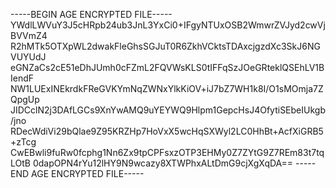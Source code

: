 -----BEGIN AGE ENCRYPTED FILE-----
YWdlLWVuY3J5cHRpb24ub3JnL3YxCi0+IFgyNTUxOSB2WmwrZVJyd2cwVjBVVmZ4
R2hMTk5OTXpWL2dwakFleGhsSGJuT0R6ZkhVCktsTDAxcjgzdXc3SkJ6NGVUYUdJ
eGNZaCs2cE51eDhJUmh0cFZmL2FQVWsKLS0tIFFqSzJOeGRteklQSEhLV1BIendF
NW1LUExINEkrdkFReGVKYmNqZWNxYlkKiOV+iJ7bZ7WH1k8I/O1sMOmja7ZQpgUp
JIDCclN2j3DAfLGCs9XnYwAMQ9uYEYWQ9Hlpm1GepcHsJ4OfytiSEbeIUkgb/jno
RDecWdiVi29bQlae9Z95KRZHp7HoVxX5wcHqSXWyl2LC0HhBt+AcfXiGRB5+zTcg
CwEBwli9fuRw0fcphg1Nn6Zx9tpCPFsxzOTP3EHMy0Z7ZYtG9Z7REm83t7tqLOtB
0dapOPN4rYu12lHY9N9wcazy8XTWPhxALtDmG9cjXgXqDA==
-----END AGE ENCRYPTED FILE-----
